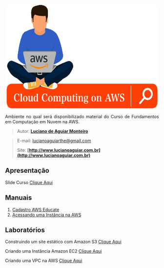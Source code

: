 
<p align="center"><img src="manuscript/images/banner-cloud.png"  width="600" height="345" align="middle"/></p>

<p align="justify">Ambiente no qual será disponibilizado material do Curso de Fundamentos em Computação em Nuvem na AWS.</p>

> Autor: **[Luciano de Aguiar Monteiro](https://github.com/lucianoaguiarthe)**

> E-mail: lucianoaguiarthe@gmail.com
> 
> Site: **[http://www.lucianoaguiar.com.br](http://www.lucianoaguiar.com.br)**


## Apresentação
Slide Curso [Clique Aqui](manuscript/anexos//slide/Cloud_Fundamentals.pdf)

## Manuais
1. [Cadastro AWS Educate](manuscript/awseducate-registration.md)
2. [Acessando uma Instância na AWS](manuscript/acesso.md)


## Laboratórios
Construindo um site estático com Amazon S3 [Clique Aqui](manuscript/anexos/laoratorios/site_static_bucket.pdf)

Criando uma Instância Amazon EC2 [Clique Aqui](manuscript/anexos/laoratorios/ec2-instance.pdf)

Criando uma VPC na AWS [Clique Aqui](manuscript/anexos/laoratorios/vpc.pdf)